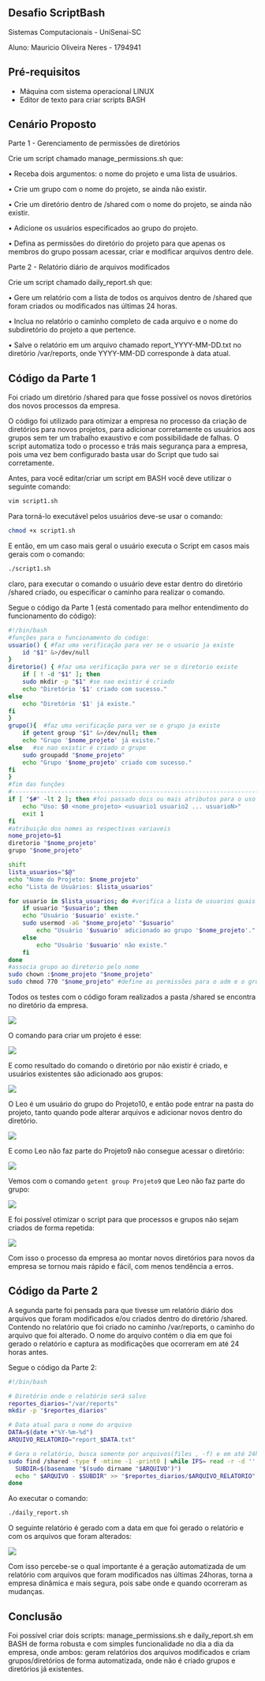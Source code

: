 ## Desafio ScriptBash 
Sistemas Computacionais - UniSenai-SC 

Aluno: Mauricio Oliveira Neres - 1794941

## Pré-requisitos
-  Máquina com sistema operacional LINUX
-  Editor de texto para criar scripts BASH

## Cenário Proposto
Parte 1 - Gerenciamento de permissões de diretórios

Crie um script chamado manage_permissions.sh que:

• Receba dois argumentos: o nome do projeto e uma lista de usuários.

• Crie um grupo com o nome do projeto, se ainda não existir.

• Crie um diretório dentro de /shared com o nome do projeto, se ainda não existir.

• Adicione os usuários especificados ao grupo do projeto.

• Defina as permissões do diretório do projeto para que apenas os membros do grupo possam acessar, criar e modificar arquivos dentro dele.

Parte 2 - Relatório diário de arquivos modificados

Crie um script chamado daily_report.sh que:

• Gere um relatório com a lista de todos os arquivos dentro de /shared que foram criados ou modificados nas últimas 24 horas.

• Inclua no relatório o caminho completo de cada arquivo e o nome do subdiretório do projeto a que pertence.

• Salve o relatório em um arquivo chamado report_YYYY-MM-DD.txt no diretório /var/reports, onde YYYY-MM-DD corresponde à data atual.

## Código da Parte 1
Foi criado um diretório /shared para que fosse possível os novos diretórios dos novos processos da empresa.

O código foi utilizado para otimizar a empresa no processo da criação de diretórios para novos projetos, para adicionar corretamente os usuários aos grupos sem ter um trabalho exaustivo e com possibilidade de falhas. O script automatiza todo o processo e trás mais segurança para a empresa, pois uma vez bem configurado basta usar do Script que tudo sai corretamente.

Antes, para você editar/criar um script em BASH você deve utilizar o seguinte comando:
```bash
vim script1.sh
```
Para torná-lo executável pelos usuários deve-se usar o comando:
```bash
chmod +x script1.sh
```
E então, em um caso mais geral o usuário executa o Script em casos mais gerais com o comando:
```bash
./script1.sh
```
claro, para executar o comando o usuário deve estar dentro do diretório /shared criado, ou especificar o caminho para realizar o comando.

Segue o código da Parte 1 (está comentado para melhor entendimento do funcionamento do código):
```bash
#!/bin/bash
#funções para o funcionamento do codigo:
usuario() { #faz uma verificação para ver se o usuario ja existe
	id "$1" &>/dev/null
}
diretorio() { #faz uma verificação para ver se o diretorio existe
	if [ ! -d "$1" ]; then 
	sudo mkdir -p "$1" #se nao existir é criado
	echo "Diretório '$1' criado com sucesso."
else 
	echo "Diretório '$1' já existe."
fi
}	
grupo(){  #faz uma verificação para ver se o grupo ja existe
	if getent group "$1" &>/dev/null; then
	echo "Grupo '$nome_projeto' já existe."
else   #se nao existir é criado o grupo
	sudo groupadd "$nome_projeto" 
	echo "Grupo '$nome_projeto' criado com sucesso."
fi	
}
#fim das funções
#-----------------------------------------------------------------------------------
if [ "$#" -lt 2 ]; then #foi passado dois ou mais atributos para o uso do script, sendo um o nome do projeto, e o outro atributo(s) a lista de N usuarios a ser adicionado
	echo "Uso: $0 <nome_projeto> <usuario1 usuario2 ... usuarioN>"
	exit 1 
fi
#atribuição dos nomes as respectivas variaveis
nome_projeto=$1
diretorio "$nome_projeto"
grupo "$nome_projeto"

shift
lista_usuarios="$@"
echo "Nome do Projeto: $nome_projeto"
echo "Lista de Usuários: $lista_usuarios"

for usuario in $lista_usuarios; do #verifica a lista de usuarios quais existem e quais nao para adicionar no grupo do projeto
	if usuario "$usuario"; then
	echo "Usuário '$usuario' existe."
	sudo usermod -aG "$nome_projeto" "$usuario"
        echo "Usuário '$usuario' adicionado ao grupo '$nome_projeto'."
    else
        echo "Usuário '$usuario' não existe."
    fi
done
#associa grupo ao diretorio pelo nome
sudo chown :$nome_projeto "$nome_projeto"
sudo chmod 770 "$nome_projeto" #define as permissões para o adm e o grupo ter acesso, ler e escrever no diretorio

```
Todos os testes com o código foram realizados a pasta /shared se encontra no diretório da empresa.

<img src="/2.png">

O comando para criar um projeto é esse:

<img src="/3.png">

E como resultado do comando o diretório por não existir é criado, e usuários existentes são adicionado aos grupos:

<img src="/4.png">

O Leo é um usuário do grupo do Projeto10, e então pode entrar na pasta do projeto, tanto quando pode alterar arquivos e adicionar novos dentro do
diretório.

<img src="/6.png">

E como Leo não faz parte do Projeto9 não consegue acessar o diretório:

<img src="/8.png">

Vemos com o comando ```getent group Projeto9``` que Leo não faz parte do grupo:

<img src="/7.png">

E foi possível otimizar o script para que processos e grupos não sejam criados de forma repetida:

<img src="/9.png">

Com isso o processo da empresa ao montar novos diretórios para novos da empresa se tornou mais rápido e fácil, com menos tendência a erros.

## Código da Parte 2

A segunda parte foi pensada para que tivesse um relatório diário dos arquivos que foram modificados e/ou criados dentro do diretório /shared. Contendo no relatório que foi criado no caminho /var/reports, o caminho do arquivo que foi alterado. O nome do arquivo contém o dia em que foi gerado o relatório e captura as modificações que ocorreram em até 24 horas antes.

Segue o código da Parte 2:

```bash
#!/bin/bash

# Diretório onde o relatório será salvo
reportes_diarios="/var/reports"
mkdir -p "$reportes_diarios"

# Data atual para o nome do arquivo
DATA=$(date +"%Y-%m-%d")
ARQUIVO_RELATORIO="report_$DATA.txt"

# Gera o relatório, busca somente por arquivos(files , -f) e em até 24hs, so aparecerá arquivos criados ou modificados!
sudo find /shared -type f -mtime -1 -print0 | while IFS= read -r -d '' ARQUIVO; do
  SUBDIR=$(basename "$(sudo dirname "$ARQUIVO")")
  echo " $ARQUIVO - $SUBDIR" >> "$reportes_diarios/$ARQUIVO_RELATORIO"
done

```
Ao executar o comando:

```bash
./daily_report.sh
```
O seguinte relatório é gerado com a data em que foi gerado o relatório e com os arquivos que foram alterados:

<img src="/10.png">

Com isso percebe-se o qual importante é a geração automatizada de um relatório com arquivos que foram modificados nas últimas 24horas, torna a empresa dinâmica e mais segura, pois sabe onde e quando ocorreram as mudanças.

## Conclusão 
Foi possível criar dois scripts: manage_permissions.sh e daily_report.sh em BASH de forma robusta e com simples funcionalidade no dia a dia da empresa, onde ambos: geram relatórios dos arquivos modificados e criam grupos/diretórios de forma automatizada, onde não é criado grupos e diretórios já existentes. 


